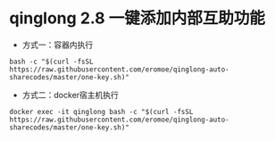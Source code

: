 # qinglong 2.8 一键添加内部互助功能

- 方式一：容器内执行

```
bash -c "$(curl -fsSL https://raw.githubusercontent.com/eromoe/qinglong-auto-sharecodes/master/one-key.sh)"
```
- 方式二：docker宿主机执行

```
docker exec -it qinglong bash -c "$(curl -fsSL https://raw.githubusercontent.com/eromoe/qinglong-auto-sharecodes/master/one-key.sh)"
```
